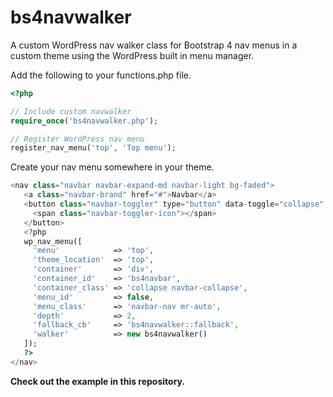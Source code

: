 # bs4navwalker
A custom WordPress nav walker class for Bootstrap 4 nav menus in a custom theme using the WordPress built in menu manager.

Add the following to your functions.php file.
```php
<?php

// Include custom navwalker
require_once('bs4navwalker.php');

// Register WordPress nav menu
register_nav_menu('top', 'Top menu');
```

Create your nav menu somewhere in your theme.
```php
<nav class="navbar navbar-expand-md navbar-light bg-faded">
   <a class="navbar-brand" href="#">Navbar</a>
   <button class="navbar-toggler" type="button" data-toggle="collapse" data-target="#bs4navbar" aria-controls="bs4navbar" aria-expanded="false" aria-label="Toggle navigation">
     <span class="navbar-toggler-icon"></span>
   </button>
   <?php
   wp_nav_menu([
     'menu'            => 'top',
     'theme_location'  => 'top',
     'container'       => 'div',
     'container_id'    => 'bs4navbar',
     'container_class' => 'collapse navbar-collapse',
     'menu_id'         => false,
     'menu_class'      => 'navbar-nav mr-auto',
     'depth'           => 2,
     'fallback_cb'     => 'bs4navwalker::fallback',
     'walker'          => new bs4navwalker()
   ]);
   ?>
</nav>
```

**Check out the example in this repository.**
